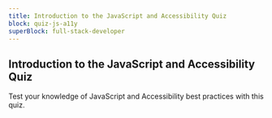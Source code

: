 ```yaml
---
title: Introduction to the JavaScript and Accessibility Quiz
block: quiz-js-a11y
superBlock: full-stack-developer
---
```


## Introduction to the JavaScript and Accessibility Quiz

Test your knowledge of JavaScript and Accessibility best practices with this quiz.
